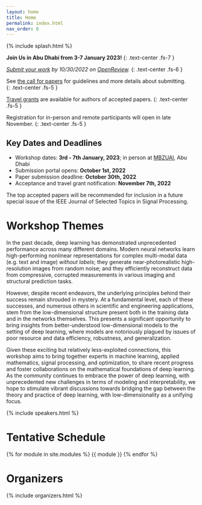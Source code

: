 ```yaml
---
layout: home
title: Home
permalink: index.html
nav_order: 0
---
```


{% include splash.html %}

**Join Us in Abu Dhabi from 3-7 January 2023!**
{: .text-center .fs-7 }

*[Submit your work](https://openreview.net/group?id=mbzuai.ac.ae/SLowDNN/2023/Workshop) by
10/30/2022 on [OpenReview](https://openreview.net/group?id=mbzuai.ac.ae/SLowDNN/2023/Workshop).*
{: .text-center .fs-6 }

See [the call for papers]({{site.base}}/submission) for guidelines and
more details about submitting.  
{: .text-center .fs-5 }

[Travel grants]({{site.base}}/travel) are available for authors of accepted
papers.
{: .text-center .fs-5 }

Registration for in-person and remote participants will open in late November.
{: .text-center .fs-5 }

## Key Dates and Deadlines

- Workshop dates: **3rd - 7th January, 2023**; in person at
  [MBZUAI](https://mbzuai.ac.ae/), Abu Dhabi 
- Submission portal opens: **October 1st, 2022**
- Paper submission deadline: **October 30th, 2022**
- Acceptance and travel grant notification: **November 7th, 2022**

The top accepted papers will
be recommended for inclusion in a future special issue of the IEEE Journal of
Selected Topics in Signal Processing.


# Workshop Themes

In the past decade, deep learning has demonstrated unprecedented performance
across many different domains. Modern neural networks learn high-performing
nonlinear representations for complex multi-modal data (e.g. text and image)
*without labels*; they generate near-photorealistic high-resolution images from
random noise; and they efficiently reconstruct data from compressive, corrupted
measurements in various imaging and structural prediction tasks.

However, despite recent endeavors, the underlying principles behind their
success remain shrouded in mystery. At a fundamental level, each of these
successes, and numerous others in scientific and engineering applications, stem
from the low-dimensional structure present both in the training data and in the
networks themselves. This presents a significant opportunity to bring insights
from better-understood low-dimensional models to the setting of deep learning,
where models are notoriously plagued by issues of poor resource and data
efficiency, robustness, and generalization.

Given these exciting but relatively less-exploited connections, this workshop
aims to bring together experts in machine learning, applied mathematics, signal
processing, and optimization, to share recent progress and foster
collaborations on the mathematical foundations of deep learning. As the
community continues to embrace the power of deep learning, with unprecedented
new challenges in terms of modeling and interpretability, we hope to stimulate
vibrant discussions towards bridging the gap between the theory and practice of
deep learning, with low-dimensionality as a unifying focus.

{% include speakers.html %}

# Tentative Schedule

{% for module in site.modules %}
{{ module }}
{% endfor %}


# Organizers

{% include organizers.html %}

